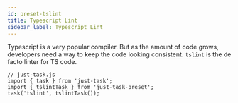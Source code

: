 ```yaml
---
id: preset-tslint
title: Typescript Lint
sidebar_label: Typescript Lint
---
```


Typescript is a very popular compiler. But as the amount of code grows, developers need a way to keep the code looking consistent. `tslint` is the de facto linter for TS code.

```tsx
// just-task.js
import { task } from 'just-task';
import { tslintTask } from 'just-task-preset';
task('tslint', tslintTask());
```

